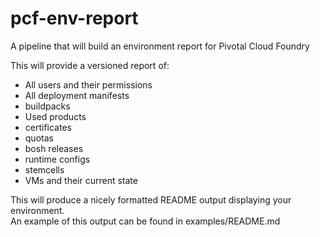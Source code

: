# pcf-env-report
A pipeline that will build an environment report for Pivotal Cloud Foundry

This will provide a versioned report of:
- All users and their permissions
- All deployment manifests
- buildpacks
- Used products
- certificates
- quotas
- bosh releases
- runtime configs
- stemcells
- VMs and their current state

This will produce a nicely formatted README output displaying your environment.  
An example of this output can be found in examples/README.md